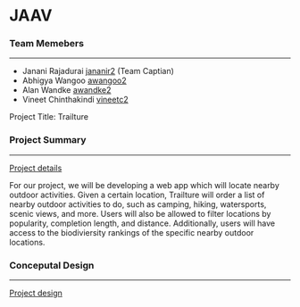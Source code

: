 # JAAV
### Team Memebers 
***
- Janani Rajadurai [jananir2](jananir2@illinois.edu) (Team Captian)
- Abhigya Wangoo [awangoo2](awangoo2@illinois.edu)
- Alan Wandke [awandke2](awandke2@illinois.edu)
- Vineet Chinthakindi [vineetc2](vineetc2@illinois.edu)

Project Title: Trailture

### Project Summary
***
[Project details](jaav/ProjectDescription.md)

For our project, we will be developing a web app which will locate nearby outdoor activities. Given a certain location, Trailture will order a list of nearby outdoor activities to do, such as camping, hiking, watersports, scenic views, and more. Users will also be allowed to filter locations by popularity, completion length, and distance. Additionally, users will have access to the biodiviersity rankings of the specific nearby outdoor locations.


### Conceputal Design 
***
[Project design](jaav/Conceptual.md) 
